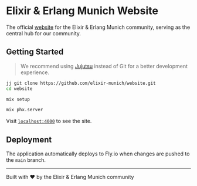 # Elixir & Erlang Munich Website

The official [website](https://elixir-munich.org) for the Elixir & Erlang Munich community, serving as the central hub for our community.

## Getting Started

> We recommend using [Jujutsu](https://jj-vcs.github.io/jj/latest/) instead of Git for a better development experience.

```sh
jj git clone https://github.com/elixir-munich/website.git
cd website

mix setup

mix phx.server
```

Visit [`localhost:4000`](http://localhost:4000) to see the site.

## Deployment

The application automatically deploys to Fly.io when changes are pushed to the `main` branch.

---

Built with ❤️ by the Elixir & Erlang Munich community
